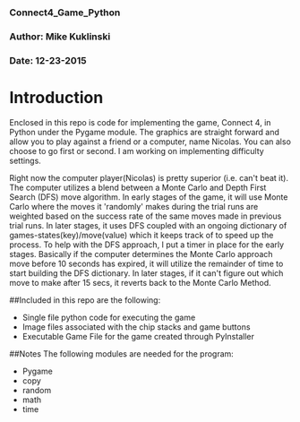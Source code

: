 ### Connect4_Game_Python
### Author: Mike Kuklinski
### Date: 12-23-2015

# Introduction

Enclosed in this repo is code for implementing the game, Connect 4, in Python under the Pygame module.
The graphics are straight forward and allow you to play against a friend or a computer, name Nicolas.
You can also choose to go first or second. I am working on implementing difficulty settings. 

Right now the computer player(Nicolas) is pretty superior (i.e. can't beat it). The computer utilizes a blend between a Monte Carlo 
and Depth First Search (DFS) move algorithm. In early stages of the game, it will use Monte Carlo where the moves it 
'randomly' makes during the trial runs are weighted based on the success rate of the same moves made in previous trial runs. 
In later stages, it uses DFS coupled with an ongoing dictionary of games-states(key)/move(value) which it keeps track of to 
speed up the process. To help with the DFS approach, I put a timer in place for the early stages. Basically if the computer
determines the Monte Carlo approach move before 10 seconds has expired, it will utilize the remainder of time to start building the DFS dictionary.
In later stages, if it can't figure out which move to make after 15 secs, it reverts back to the Monte Carlo Method. 


##Included in this repo are the following:
- Single file python code for executing the game
- Image files associated with the chip stacks and game buttons
- Executable Game File for the game created through PyInstaller

##Notes 
The following modules are needed for the program:
- Pygame
- copy
- random
- math
- time